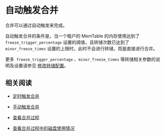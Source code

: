 自动触发合并 
===========================

合并可以通过自动触发来完成。

自动触发合并的条件是，当一个租户的 MemTable 的内存使用达到了 `freeze_trigger_percentage` 设置的阈值，且转储次数已达到了 `minor_freeze_times` 设置的上限时，此时不会进行转储，而是直接进行合并。

更多` freeze_trigger_percentage` 、`minor_freeze_times` 等转储相关参数的说明及设置请参见 [修改转储配置](/zh-CN/5.administrator-guide/2.basic-database-management/5.manage-data-storage/1.dump-management-1/5.modify-dump-configuration.md)。

相关阅读 
-------------------------

* [定时触发合并](/zh-CN/5.administrator-guide/2.basic-database-management/5.manage-data-storage/2.merge-management-1/3.scheduled-trigger-merge.md)

  

* [手动触发合并](/zh-CN/5.administrator-guide/2.basic-database-management/5.manage-data-storage/2.merge-management-1/4.manually-trigger-a-merge-1.md)

  

* [查看合并过程](/zh-CN/5.administrator-guide/2.basic-database-management/5.manage-data-storage/2.merge-management-1/5.view-merge-information/1.view-merge-process.md)

  

* [查看合并过程中的磁盘使用情况](/zh-CN/5.administrator-guide/2.basic-database-management/5.manage-data-storage/2.merge-management-1/5.view-merge-information/2.view-disk-usage-during-merge.md)

  



